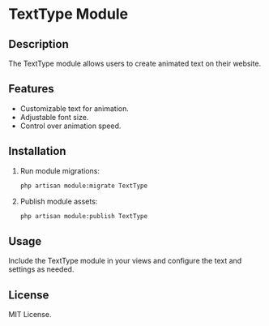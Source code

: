 # TextType Module

## Description
The TextType module allows users to create animated text on their website.

## Features
- Customizable text for animation.
- Adjustable font size.
- Control over animation speed.

## Installation
1. Run module migrations:
   ```sh
   php artisan module:migrate TextType
   ```
2. Publish module assets:
   ```sh
   php artisan module:publish TextType
   ```

## Usage
Include the TextType module in your views and configure the text and settings as needed.

## License
MIT License.
